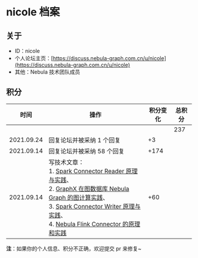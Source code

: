 # nicole 档案

## 关于

- ID：nicole
- 个人论坛主页：[https://discuss.nebula-graph.com.cn/u/nicole](https://discuss.nebula-graph.com.cn/u/nicole)
- 其他：Nebula 技术团队成员

## 积分

| 时间 | 操作 | 积分变化 | 总积分  |
| --- | --- | --- | --- |
|  |  |  | 237 |
| 2021.09.24 | 回复论坛并被采纳 1 个回复 | +3 |  |
| 2021.09.14 | 回复论坛并被采纳 58 个回复 | +174 |  |
| 2021.09.14 | 写技术文章：<br>1. [Spark Connector Reader 原理与实践](https://discuss.nebula-graph.com.cn/t/topic/2086)、<br>2. [GraphX 在图数据库 Nebula Graph 的图计算实践](https://discuss.nebula-graph.com.cn/t/topic/1678/)​、<br>3. [Spark Connector Writer 原理与实践](https://discuss.nebula-graph.com.cn/t/topic/3144)​、<br>4. [Nebula Flink Connector 的原理和实践](https://discuss.nebula-graph.com.cn/t/topic/1885)​​ ​| +60 |  |


**注**：如果你的个人信息、积分不正确，欢迎提交 pr 来修复~
